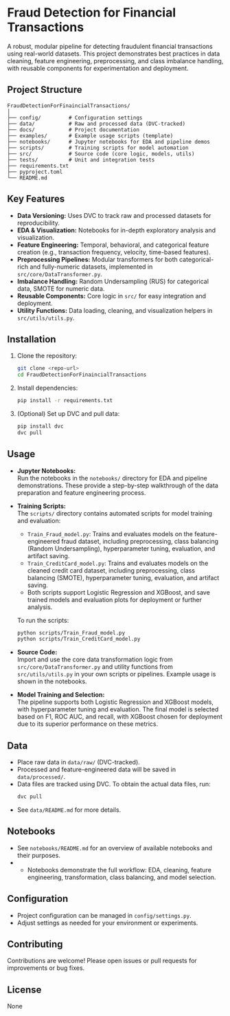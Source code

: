 # Fraud Detection for Financial Transactions

A robust, modular pipeline for detecting fraudulent financial transactions using real-world datasets. This project demonstrates best practices in data cleaning, feature engineering, preprocessing, and class imbalance handling, with reusable components for experimentation and deployment.

## Project Structure

```
FraudDetectionForFinaincialTransactions/
│
├── config/         # Configuration settings
├── data/           # Raw and processed data (DVC-tracked)
├── docs/           # Project documentation
├── examples/       # Example usage scripts (template)
├── notebooks/      # Jupyter notebooks for EDA and pipeline demos
├── scripts/        # Training scripts for model automation
├── src/            # Source code (core logic, models, utils)
├── tests/          # Unit and integration tests
├── requirements.txt
├── pyproject.toml
└── README.md
```

## Key Features

- **Data Versioning:** Uses DVC to track raw and processed datasets for reproducibility.
- **EDA & Visualization:** Notebooks for in-depth exploratory analysis and visualization.
- **Feature Engineering:** Temporal, behavioral, and categorical feature creation (e.g., transaction frequency, velocity, time-based features).
- **Preprocessing Pipelines:** Modular transformers for both categorical-rich and fully-numeric datasets, implemented in `src/core/DataTransformer.py`.
- **Imbalance Handling:** Random Undersampling (RUS) for categorical data, SMOTE for numeric data.
- **Reusable Components:** Core logic in `src/` for easy integration and deployment.
- **Utility Functions:** Data loading, cleaning, and visualization helpers in `src/utils/utils.py`.

## Installation

1. Clone the repository:
    ```bash
    git clone <repo-url>
    cd FraudDetectionForFinaincialTransactions
    ```
2. Install dependencies:
    ```bash
    pip install -r requirements.txt
    ```
3. (Optional) Set up DVC and pull data:
    ```bash
    pip install dvc
    dvc pull
    ```

## Usage

- **Jupyter Notebooks:**  
  Run the notebooks in the `notebooks/` directory for EDA and pipeline demonstrations. These provide a step-by-step walkthrough of the data preparation and feature engineering process.

- **Training Scripts:**  
  The `scripts/` directory contains automated scripts for model training and evaluation:
  - `Train_Fraud_model.py`: Trains and evaluates models on the feature-engineered fraud dataset, including preprocessing, class balancing (Random Undersampling), hyperparameter tuning, evaluation, and artifact saving.
  - `Train_CreditCard_model.py`: Trains and evaluates models on the cleaned credit card dataset, including preprocessing, class balancing (SMOTE), hyperparameter tuning, evaluation, and artifact saving.
  - Both scripts support Logistic Regression and XGBoost, and save trained models and evaluation plots for deployment or further analysis.

  To run the scripts:
  ```bash
  python scripts/Train_Fraud_model.py
  python scripts/Train_CreditCard_model.py
  ```

- **Source Code:**  
  Import and use the core data transformation logic from `src/core/DataTransformer.py` and utility functions from `src/utils/utils.py` in your own scripts or pipelines. Example usage is shown in the notebooks.

- **Model Training and Selection:**  
  The pipeline supports both Logistic Regression and XGBoost models, with hyperparameter tuning and evaluation. The final model is selected based on F1, ROC AUC, and recall, with XGBoost chosen for deployment due to its superior performance on these metrics.

## Data

- Place raw data in `data/raw/` (DVC-tracked).
- Processed and feature-engineered data will be saved in `data/processed/`.
- Data files are tracked using DVC. To obtain the actual data files, run:
  ```bash
  dvc pull
  ```
- See `data/README.md` for more details.

## Notebooks

- See `notebooks/README.md` for an overview of available notebooks and their purposes.
- - Notebooks demonstrate the full workflow: EDA, cleaning, feature engineering, transformation, class balancing, and model selection.

## Configuration

- Project configuration can be managed in `config/settings.py`.
- Adjust settings as needed for your environment or experiments.

## Contributing

Contributions are welcome! Please open issues or pull requests for improvements or bug fixes.

## License

None
